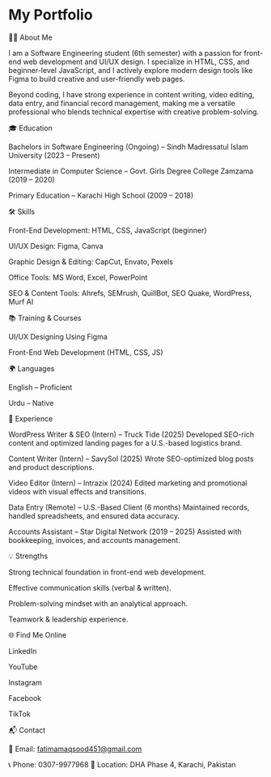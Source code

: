 # My Portfolio
👩‍💻 About Me

I am a Software Engineering student (6th semester) with a passion for front-end web development and UI/UX design. I specialize in HTML, CSS, and beginner-level JavaScript, and I actively explore modern design tools like Figma to build creative and user-friendly web pages.

Beyond coding, I have strong experience in content writing, video editing, data entry, and financial record management, making me a versatile professional who blends technical expertise with creative problem-solving.

🎓 Education

Bachelors in Software Engineering (Ongoing) – Sindh Madressatul Islam University (2023 – Present)

Intermediate in Computer Science – Govt. Girls Degree College Zamzama (2019 – 2020)

Primary Education – Karachi High School (2009 – 2018)

🛠️ Skills

Front-End Development: HTML, CSS, JavaScript (beginner)

UI/UX Design: Figma, Canva

Graphic Design & Editing: CapCut, Envato, Pexels

Office Tools: MS Word, Excel, PowerPoint

SEO & Content Tools: Ahrefs, SEMrush, QuillBot, SEO Quake, WordPress, Murf AI

📚 Training & Courses

UI/UX Designing Using Figma

Front-End Web Development (HTML, CSS, JS)

🌍 Languages

English – Proficient

Urdu – Native

💼 Experience

WordPress Writer & SEO (Intern) – Truck Tide (2025)
Developed SEO-rich content and optimized landing pages for a U.S.-based logistics brand.

Content Writer (Intern) – SavySol (2025)
Wrote SEO-optimized blog posts and product descriptions.

Video Editor (Intern) – Intrazix (2024)
Edited marketing and promotional videos with visual effects and transitions.

Data Entry (Remote) – U.S.-Based Client (6 months)
Maintained records, handled spreadsheets, and ensured data accuracy.

Accounts Assistant – Star Digital Network (2019 – 2025)
Assisted with bookkeeping, invoices, and accounts management.

💡 Strengths

Strong technical foundation in front-end web development.

Effective communication skills (verbal & written).

Problem-solving mindset with an analytical approach.

Teamwork & leadership experience.

🌐 Find Me Online

LinkedIn

YouTube

Instagram

Facebook

TikTok

📬 Contact

📧 Email: fatimamaqsood451@gmail.com

📞 Phone: 0307-9977968
📍 Location: DHA Phase 4, Karachi, Pakistan
